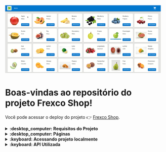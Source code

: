 <h1 align="center"><img src="./gifFruits.gif" alt="Markdownify"  width="600"></h1>

# Boas-vindas ao repositório do projeto Frexco Shop!

Você pode acessar o deploy do projeto :point_right:	 [Frexco Shop](https://lsbluu.github.io/frexcoShop/).




<details>
   <summary><strong> :desktop_computer:	 Requisitos do Projeto</strong></summary><br />
   Páginas obrigatórias:

    - Listagem dos produtos (Produtos da API pública).

             - Nessa página, deve ser possível adicionar um item ao carrinho, e acessar o carrinho de alguma forma.

    - Carrinho de compras

             - Dentro do carrinho, devemos conseguir ver os produtos adicionados, alterar a quantidade de cada produto, deletar um item e limpar o carrinho.

    - Mostrar, de alguma forma, as informações nutricionais dos produtos.

Funcionalidades obrigatórias:

    - Utilizar states do React para a lógica da página (Carrinho, listagem…)

</details>

<details>

   <summary><strong> :desktop_computer:	 Páginas</strong></summary><br />
   Páginas obrigatórias: </br>
   - Listagem dos produtos (Produtos da API pública).
         <h1 align="center"><img src="./list.png" alt="Markdownify"  width="600"></h1>
   - Carrinho de compras
            <h1 align="center"><img src="./cart.png" alt="Markdownify"  width="600"></h1>
   - Página da fruta
                  <h1 align="center"><img src="./fruit.png" alt="Markdownify"  width="600"></h1>
   - Not Found
                  <h1 align="center"><img src="./not.png" alt="Markdownify"  width="600"></h1>



</details>

<details>
  <summary><strong>:keyboard:	 Acessando projeto localmente </strong></summary><br />


 1. Clone o repositório

 2. Instale as dependências com `npm install`
 
 3. Execute o NPM START
 
 4. Remover /frexcoShop da URL
 

</details>


<details>
  <summary><strong>:keyboard:	 API Utilizada </strong></summary><br />


https://www.fruityvice.com/doc/index.html

 

</details>


